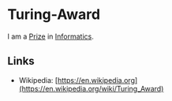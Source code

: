 # Turing-Award

I am a [Prize](60114.md) in [Informatics](9000000.md).

## Links

- Wikipedia: [https://en.wikipedia.org](https://en.wikipedia.org/wiki/Turing_Award)
